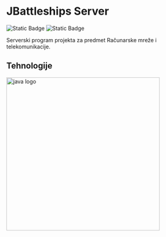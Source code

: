 # JBattleships Server
![Static Badge](https://img.shields.io/badge/Luka_Jelisavac-2022%2F0554-darkgreen)
![Static Badge](https://img.shields.io/badge/Vuk_Janju%C5%A1evi%C4%87-2022%2F0225-orange)

Serverski program projekta za predmet Računarske mreže i telekomunikacije.

## Tehnologije
<img src="https://i.pinimg.com/originals/8b/5c/d8/8b5cd84967ae411f0281f5ee371e0b76.jpg" height="400" alt="java logo"  />
